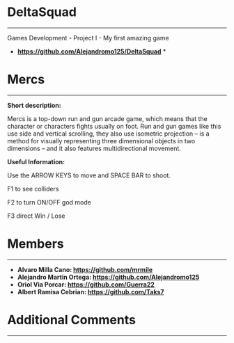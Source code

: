 # DeltaSquad
***
Games Development - Project I - My first amazing game
* **https://github.com/Alejandromo125/DeltaSquad** *

# Mercs
***

**Short description:**

Mercs is a top-down run and gun arcade game, which means that the character or characters fights usually on foot. Run and gun games like this use side and vertical scrolling, they also use isometric projection – is a method for visually representing three dimensional objects in two dimensions – and it also features multidirectional movement.

**Useful Information:**

Use the ARROW KEYS to move and SPACE BAR to shoot.

F1 to see colliders

F2 to turn ON/OFF god mode

F3 direct Win / Lose

# Members
***

* **Alvaro Milla Cano: https://github.com/mrmile**
* **Alejandro Martin Ortega: https://github.com/Alejandromo125**
* **Oriol Via Porcar: https://github.com/Guerra22**
* **Albert Ramisa Cebrian: https://github.com/Taks7**

# Additional Comments
***
